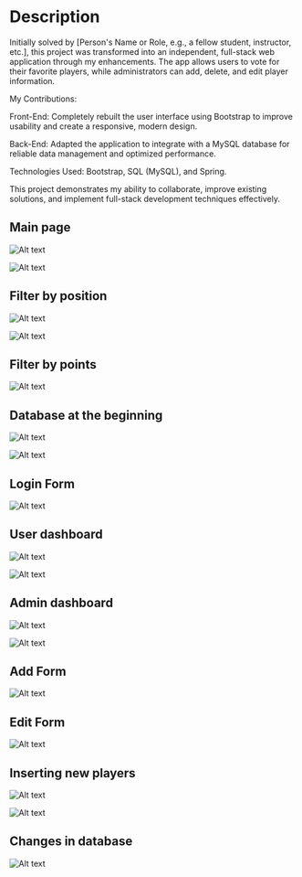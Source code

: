 
# Description 

Initially solved by [Person's Name or Role, e.g., a fellow student, instructor, etc.], this project was transformed into an independent, full-stack web application through my enhancements. The app allows users to vote for their favorite players, while administrators can add, delete, and edit player information.

My Contributions:

Front-End: Completely rebuilt the user interface using Bootstrap to improve usability and create a responsive, modern design.

Back-End: Adapted the application to integrate with a MySQL database for reliable data management and optimized performance.

Technologies Used: Bootstrap, SQL (MySQL), and Spring.

This project demonstrates my ability to collaborate, improve existing solutions, and implement full-stack development techniques effectively.


## Main page

![Alt text](https://raw.githubusercontent.com/OrdancheNedev/Player/master/image1.png)


![Alt text](https://raw.githubusercontent.com/OrdancheNedev/Player/master/image2.png)

## Filter by position

![Alt text](https://raw.githubusercontent.com/OrdancheNedev/Player/master/image3.png)


![Alt text](https://raw.githubusercontent.com/OrdancheNedev/Player/master/image4.png)

## Filter by points

![Alt text](https://raw.githubusercontent.com/OrdancheNedev/Player/master/image5.png)

## Database at the beginning

![Alt text](https://raw.githubusercontent.com/OrdancheNedev/Player/master/image6.png)


![Alt text](https://raw.githubusercontent.com/OrdancheNedev/Player/master/image7.png)


## Login Form

![Alt text](https://raw.githubusercontent.com/OrdancheNedev/Player/master/image8.png)


## User dashboard


![Alt text](https://raw.githubusercontent.com/OrdancheNedev/Player/master/image9.png)


![Alt text](https://raw.githubusercontent.com/OrdancheNedev/Player/master/image10.png)

## Admin dashboard

![Alt text](https://raw.githubusercontent.com/OrdancheNedev/Player/master/admin.png)


![Alt text](https://raw.githubusercontent.com/OrdancheNedev/Player/master/admin2.png)

## Add Form

![Alt text](https://raw.githubusercontent.com/OrdancheNedev/Player/master/add.png)

## Edit Form

![Alt text](https://raw.githubusercontent.com/OrdancheNedev/Player/master/edit.png)

## Inserting new players

![Alt text](https://raw.githubusercontent.com/OrdancheNedev/Player/master/insert_new_player.png)


![Alt text](https://raw.githubusercontent.com/OrdancheNedev/Player/master/insert_new_player2.png)


## Changes in database

![Alt text](https://raw.githubusercontent.com/OrdancheNedev/Player/master/db_changes.png)


